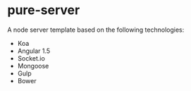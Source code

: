 # pure-server

A node server template based on the following technologies:
- Koa
- Angular 1.5
- Socket.io
- Mongoose
- Gulp
- Bower
